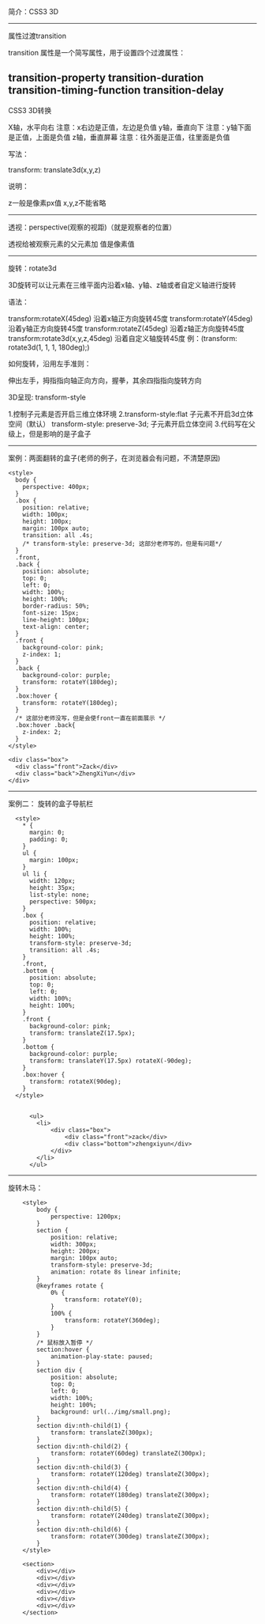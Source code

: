 简介：CSS3 3D

****************************************************************************************** 

属性过渡transition


transition 属性是一个简写属性，用于设置四个过渡属性：

transition-property
transition-duration
transition-timing-function
transition-delay
--------------------------------------------------------------------------------


CSS3  3D转换

X轴，水平向右  注意：x右边是正值，左边是负值
y轴，垂直向下  注意：y轴下面是正值，上面是负值
z轴，垂直屏幕  注意：往外面是正值，往里面是负值

写法：

transform: translate3d(x,y,z)

说明：

z一般是像素px值
x,y,z不能省略

--------------------------------------------------------------------------------


透视：perspective(观察的视距)（就是观察者的位置）


透视给被观察元素的父元素加
值是像素值

--------------------------------------------------------------------------------

旋转：rotate3d

3D旋转可以让元素在三维平面内沿着x轴、y轴、z轴或者自定义轴进行旋转

语法：

transform:rotateX(45deg)  沿着x轴正方向旋转45度
transform:rotateY(45deg)  沿着y轴正方向旋转45度
transform:rotateZ(45deg)  沿着z轴正方向旋转45度
transform:rotate3d(x,y,z,45deg)  沿着自定义轴旋转45度
例：(transform: rotate3d(1, 1, 1, 180deg);) 

如何旋转，沿用左手准则：

伸出左手，拇指指向轴正向方向，握拳，其余四指指向旋转方向



3D呈现: transform-style

1.控制子元素是否开启三维立体环境
2.transform-style:flat 子元素不开启3d立体空间（默认）
  transform-style: preserve-3d; 子元素开启立体空间
3.代码写在父级上，但是影响的是子盒子


--------------------------------------------------------------------------------


案例：两面翻转的盒子(老师的例子，在浏览器会有问题，不清楚原因)

```
<style>
  body {
    perspective: 400px;
  }
  .box {
    position: relative;
    width: 100px;
    height: 100px;
    margin: 100px auto;
    transition: all .4s;
    /* transform-style: preserve-3d; 这部分老师写的，但是有问题*/
  }
  .front,
  .back {
    position: absolute;
    top: 0;
    left: 0;
    width: 100%;
    height: 100%;
    border-radius: 50%;
    font-size: 15px;
    line-height: 100px;
    text-align: center;
  }
  .front {
    background-color: pink;
    z-index: 1;
  }
  .back {
    background-color: purple;
    transform: rotateY(180deg);
  }
  .box:hover {
    transform: rotateY(180deg);
  }
  /* 这部分老师没写，但是会使front一直在前面展示 */
  .box:hover .back{
    z-index: 2;
  }
</style>

<div class="box">
  <div class="front">Zack</div>
  <div class="back">ZhengXiYun</div>
</div>
```

--------------------------------------------------------------------------------


案例二： 旋转的盒子导航栏
```
  <style>
    * {
      margin: 0;
      padding: 0;
    }
    ul {
      margin: 100px;
    }
    ul li {
      width: 120px;
      height: 35px;
      list-style: none;
      perspective: 500px;
    }
    .box {
      position: relative;
      width: 100%;
      height: 100%;
      transform-style: preserve-3d;
      transition: all .4s;
    }
    .front,
    .bottom {
      position: absolute;
      top: 0;
      left: 0;
      width: 100%;
      height: 100%;
    }
    .front {
      background-color: pink;
      transform: translateZ(17.5px);
    }
    .bottom {
      background-color: purple;
      transform: translateY(17.5px) rotateX(-90deg);
    }
    .box:hover {
      transform: rotateX(90deg);
    }
  </style>


      <ul>
        <li>
            <div class="box">
                <div class="front">zack</div>
                <div class="bottom">zhengxiyun</div>
            </div>
        </li>
      </ul>
```
--------------------------------------------------------------------------------

旋转木马：
```
    <style>
        body {
            perspective: 1200px;
        }
        section {
            position: relative;
            width: 300px;
            height: 200px;
            margin: 100px auto;
            transform-style: preserve-3d;
            animation: rotate 8s linear infinite;
        }
        @keyframes rotate {
            0% {
                transform: rotateY(0);
            }
            100% {
                transform: rotateY(360deg);
            }
        }
        /* 鼠标放入暂停 */
        section:hover {
            animation-play-state: paused;
        }
        section div {
            position: absolute;
            top: 0;
            left: 0;
            width: 100%;
            height: 100%;
            background: url(../img/small.png);
        }
        section div:nth-child(1) {
            transform: translateZ(300px);
        }
        section div:nth-child(2) {
            transform: rotateY(60deg) translateZ(300px);
        }
        section div:nth-child(3) {
            transform: rotateY(120deg) translateZ(300px);
        }
        section div:nth-child(4) {
            transform: rotateY(180deg) translateZ(300px);
        }
        section div:nth-child(5) {
            transform: rotateY(240deg) translateZ(300px);
        }
        section div:nth-child(6) {
            transform: rotateY(300deg) translateZ(300px);
        }
    </style>

    <section>
        <div></div>
        <div></div>
        <div></div>
        <div></div>
        <div></div>
        <div></div>
    </section>
```

